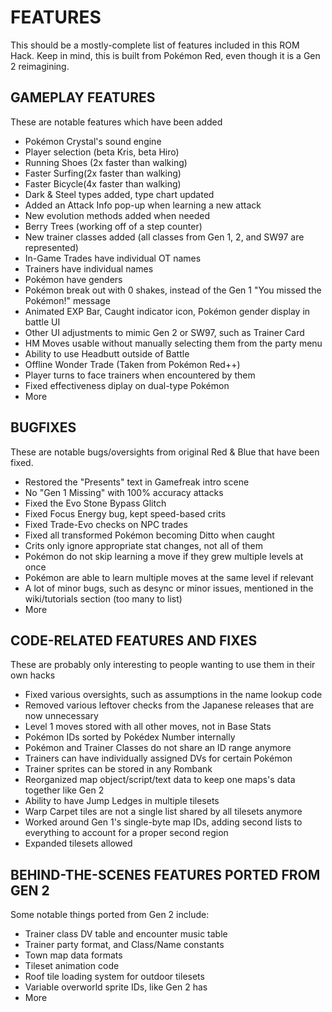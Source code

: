 # FEATURES
This should be a mostly-complete list of features included in this ROM Hack. Keep in mind, this is built from Pokémon Red, even though it is a Gen 2 reimagining.


## GAMEPLAY FEATURES
These are notable features which have been added

* Pokémon Crystal's sound engine
* Player selection (beta Kris, beta Hiro)
* Running Shoes (2x faster than walking)
* Faster Surfing(2x faster than walking)
* Faster Bicycle(4x faster than walking)
* Dark & Steel types added, type chart updated
* Added an Attack Info pop-up when learning a new attack
* New evolution methods added when needed
* Berry Trees (working off of a step counter)
* New trainer classes added (all classes from Gen 1, 2, and SW97 are represented)
* In-Game Trades have individual OT names
* Trainers have individual names
* Pokémon have genders
* Pokémon break out with 0 shakes, instead of the Gen 1 "You missed the Pokémon!" message
* Animated EXP Bar, Caught indicator icon, Pokémon gender display in battle UI
* Other UI adjustments to mimic Gen 2 or SW97, such as Trainer Card
* HM Moves usable without manually selecting them from the party menu
* Ability to use Headbutt outside of Battle
* Offline Wonder Trade (Taken from Pokémon Red++)
* Player turns to face trainers when encountered by them
* Fixed effectiveness diplay on dual-type Pokémon
* More


## BUGFIXES
These are notable bugs/oversights from original Red & Blue that have been fixed.

* Restored the "Presents" text in Gamefreak intro scene
* No "Gen 1 Missing" with 100% accuracy attacks
* Fixed the Evo Stone Bypass Glitch
* Fixed Focus Energy bug, kept speed-based crits
* Fixed Trade-Evo checks on NPC trades
* Fixed all transformed Pokémon becoming Ditto when caught
* Crits only ignore appropriate stat changes, not all of them
* Pokémon do not skip learning a move if they grew multiple levels at once
* Pokémon are able to learn multiple moves at the same level if relevant
* A lot of minor bugs, such as desync or minor issues, mentioned in the wiki/tutorials section (too many to list)
* More



## CODE-RELATED FEATURES AND FIXES
These are probably only interesting to people wanting to use them in their own hacks

* Fixed various oversights, such as assumptions in the name lookup code
* Removed various leftover checks from the Japanese releases that are now unnecessary
* Level 1 moves stored with all other moves, not in Base Stats
* Pokémon IDs sorted by Pokédex Number internally
* Pokémon and Trainer Classes do not share an ID range anymore
* Trainers can have individually assigned DVs for certain Pokémon
* Trainer sprites can be stored in any Rombank
* Reorganized map object/script/text data to keep one maps's data together like Gen 2
* Ability to have Jump Ledges in multiple tilesets
* Warp Carpet tiles are not a single list shared by all tilesets anymore
* Worked around Gen 1's single-byte map IDs, adding second lists to everything to account for a proper second region
* Expanded tilesets allowed

## BEHIND-THE-SCENES FEATURES PORTED FROM GEN 2
Some notable things ported from Gen 2 include:

* Trainer class DV table and encounter music table
* Trainer party format, and Class/Name constants
* Town map data formats
* Tileset animation code
* Roof tile loading system for outdoor tilesets
* Variable overworld sprite IDs, like Gen 2 has
* More
